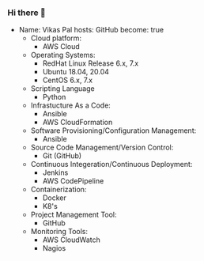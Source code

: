 ### Hi there 👋


- Name: Vikas Pal
  hosts: GitHub
  become: true
    - Cloud platform:
        - AWS Cloud
    - Operating Systems:
        - RedHat Linux Release 6.x, 7.x
        - Ubuntu 18.04, 20.04
        - CentOS 6.x, 7.x
    - Scripting Language
        - Python    
    - Infrastucture As a Code:
        - Ansible
        - AWS CloudFormation
    - Software Provisioning/Configuration Management:
        - Ansible
    - Source Code Management/Version Control:
        - Git (GitHub)
    - Continuous Integeration/Continuous Deployment:
        - Jenkins
        - AWS CodePipeline
    - Containerization:
        - Docker
        - K8's
    - Project Management Tool:
        - GitHub
    - Monitoring Tools:
        - AWS CloudWatch
        - Nagios
